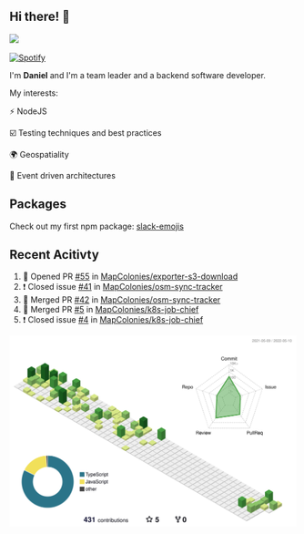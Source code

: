 ## Hi there! 👋

<p>
  <img src="https://github-readme-stats.vercel.app/api?username=syncush&theme=tokyonight">
</p>

[![Spotify](https://novatorem-rust.vercel.app/api/spotify)](https://open.spotify.com/user/syncush)

I'm **Daniel** and I'm a team leader and a backend software developer.

My interests:

⚡ NodeJS

☑️ Testing techniques and best practices

🌍 Geospatiality

🧠 Event driven architectures

## Packages
Check out my first npm package: [slack-emojis](https://www.npmjs.com/package/slack-emojis)

## Recent Acitivty
<!--START_SECTION:activity-->
1. 💪 Opened PR [#55](https://github.com/MapColonies/exporter-s3-download/pull/55) in [MapColonies/exporter-s3-download](https://github.com/MapColonies/exporter-s3-download)
2. ❗️ Closed issue [#41](https://github.com/MapColonies/osm-sync-tracker/issues/41) in [MapColonies/osm-sync-tracker](https://github.com/MapColonies/osm-sync-tracker)
3. 🎉 Merged PR [#42](https://github.com/MapColonies/osm-sync-tracker/pull/42) in [MapColonies/osm-sync-tracker](https://github.com/MapColonies/osm-sync-tracker)
4. 🎉 Merged PR [#5](https://github.com/MapColonies/k8s-job-chief/pull/5) in [MapColonies/k8s-job-chief](https://github.com/MapColonies/k8s-job-chief)
5. ❗️ Closed issue [#4](https://github.com/MapColonies/k8s-job-chief/issues/4) in [MapColonies/k8s-job-chief](https://github.com/MapColonies/k8s-job-chief)
<!--END_SECTION:activity-->

![contrib](./profile-3d-contrib/profile-green-animate.svg)
